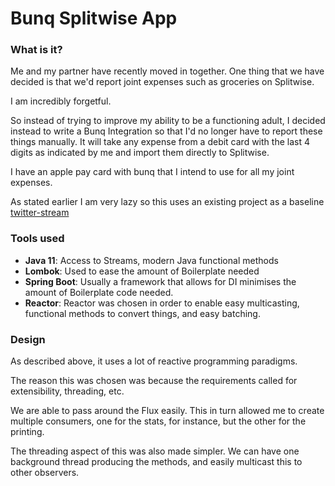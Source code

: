 # Bunq Splitwise App

### What is it? 
Me and my partner have recently moved in together. One thing that we have decided is that we'd report joint expenses such as groceries on Splitwise.

I am incredibly forgetful.

So instead of trying to improve my ability to be a functioning adult, I decided instead to write a Bunq Integration so that I'd no longer have to report these things manually. It will take any expense from a debit card with the last 4 digits as indicated by me and import them directly to Splitwise. 

I have an apple pay card with bunq that I intend to use for all my joint expenses. 

As stated earlier I am very lazy so this uses an existing project as a baseline [twitter-stream]()

### Tools used

* **Java 11**: Access to Streams, modern Java functional methods
* **Lombok**: Used to ease the amount of Boilerplate needed
* **Spring Boot**: Usually a framework that allows for DI minimises the amount of Boilerplate code needed.   
* **Reactor**: Reactor was chosen in order to enable easy multicasting, functional methods to convert things, and easy batching. 

### Design 

As described above, it uses a lot of reactive programming paradigms. 

The reason this was chosen was because the requirements called for extensibility, threading, etc.  

We are able to pass around the Flux<TweetData> easily. This in turn allowed me to create multiple consumers, one for the stats, for instance, but the other for the printing. 

The threading aspect of this was also made simpler. We can have one background thread producing the methods, and easily multicast this to other observers. 



